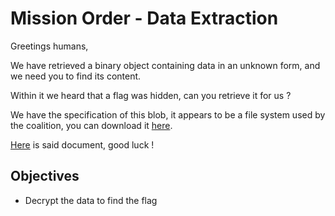# Mission Order - Data Extraction

Greetings humans,

We have retrieved a binary object containing data in an unknown form, and we need you to find its content.

Within it we heard that a flag was hidden, can you retrieve it for us ?

We have the specification of this blob, it appears to be a file system used by the coalition, you can download it [here](CoalitionFileSystem.pdf).

[Here](out.coal) is said document, good luck !

## Objectives

* Decrypt the data to find the flag
